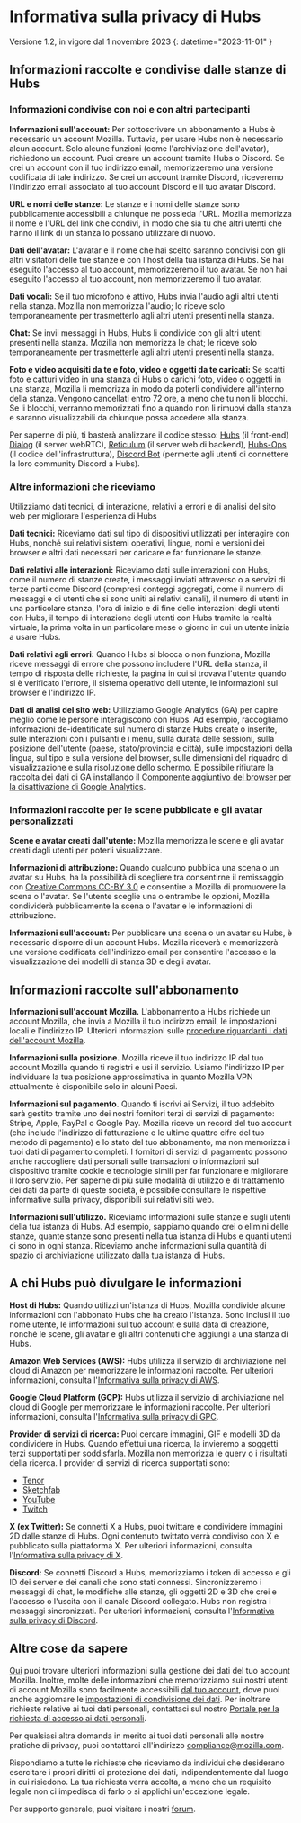 ﻿# Informativa sulla privacy di Hubs
Versione 1.2, in vigore dal 1 novembre 2023
{: datetime="2023-11-01" }

## Informazioni raccolte e condivise dalle stanze di Hubs

### Informazioni condivise con noi e con altri partecipanti
__Informazioni sull'account:__ Per sottoscrivere un abbonamento a Hubs è necessario un account Mozilla. Tuttavia, per usare Hubs non è necessario alcun account. Solo alcune funzioni (come l'archiviazione dell'avatar), richiedono un account. Puoi creare un account tramite Hubs o Discord. Se crei un account con il tuo indirizzo email, memorizzeremo una versione codificata di tale indirizzo. Se crei un account tramite Discord, riceveremo l'indirizzo email associato al tuo account Discord e il tuo avatar Discord.

__URL e nomi delle stanze:__ Le stanze e i nomi delle stanze sono pubblicamente accessibili a chiunque ne possieda l'URL. Mozilla memorizza il nome e l'URL del link che condivi, in modo che sia tu che altri utenti che hanno il link di un stanza lo possano utilizzare di nuovo.

__Dati dell'avatar:__ L'avatar e il nome che hai scelto saranno condivisi con gli altri visitatori delle tue stanze e con l'host della tua istanza di Hubs. Se hai eseguito l'accesso al tuo account, memorizzeremo il tuo avatar. Se non hai eseguito l'accesso al tuo account, non memorizzeremo il tuo avatar.

__Dati vocali:__ Se il tuo microfono è attivo, Hubs invia l'audio agli altri utenti nella stanza. Mozilla non memorizza l'audio; lo riceve solo temporaneamente per trasmetterlo agli altri utenti presenti nella stanza.

__Chat:__ Se invii messaggi in Hubs, Hubs li condivide con gli altri utenti presenti nella stanza. Mozilla non memorizza le chat; le riceve solo temporaneamente per trasmetterle agli altri utenti presenti nella stanza.

__Foto e video acquisiti da te e foto, video e oggetti da te caricati:__ Se scatti foto e catturi video in una stanza di Hubs o carichi foto, video o oggetti in una stanza, Mozilla li memorizza in modo da poterli condividere all'interno della stanza. Vengono cancellati entro 72 ore, a meno che tu non li blocchi. Se li blocchi, verranno memorizzati fino a quando non li rimuovi dalla stanza e saranno visualizzabili da chiunque possa accedere alla stanza.

Per saperne di più, ti basterà analizzare il codice stesso: [Hubs](https://github.com/mozilla/hubs) (il front-end) [Dialog](https://github.com/mozilla/dialog/) (il server webRTC), [Reticulum](https://github.com/mozilla/reticulum) (il server web di backend), [Hubs-Ops](https://github.com/mozilla/hubs-ops) (il codice dell'infrastruttura), [Discord Bot](https://github.com/MozillaReality/hubs-discord-bot) (permette agli utenti di connettere la loro community Discord a Hubs).

### Altre informazioni che riceviamo
Utilizziamo dati tecnici, di interazione, relativi a errori e di analisi del sito web per migliorare l'esperienza di Hubs

__Dati tecnici:__ Riceviamo dati sul tipo di dispositivi utilizzati per interagire con Hubs, nonché sui relativi sistemi operativi, lingue, nomi e versioni dei browser e altri dati necessari per caricare e far funzionare le stanze. 

__Dati relativi alle interazioni:__ Riceviamo dati sulle interazioni con Hubs, come il numero di stanze create, i messaggi inviati attraverso o a servizi di terze parti come Discord (compresi conteggi aggregati, come il numero di messaggi e di utenti che si sono uniti ai relativi canali), il numero di utenti in una particolare stanza, l'ora di inizio e di fine delle interazioni degli utenti con Hubs, il tempo di interazione degli utenti con Hubs tramite la realtà virtuale, la prima volta in un particolare mese o giorno in cui un utente inizia a usare Hubs. 

__Dati relativi agli errori:__ Quando Hubs si blocca o non funziona, Mozilla riceve messaggi di errore che possono includere l'URL della stanza, il tempo di risposta delle richieste, la pagina in cui si trovava l'utente quando si è verificato l'errore, il sistema operativo dell'utente, le informazioni sul browser e l'indirizzo IP.

__Dati di analisi del sito web:__ Utilizziamo Google Analytics (GA) per capire meglio come le persone interagiscono con Hubs. Ad esempio, raccogliamo informazioni de-identificate sul numero di stanze Hubs create o inserite, sulle interazioni con i pulsanti e i menu, sulla durata delle sessioni, sulla posizione dell'utente (paese, stato/provincia e città), sulle impostazioni della lingua, sul tipo e sulla versione del browser, sulle dimensioni del riquadro di visualizzazione e sulla risoluzione dello schermo. È possibile rifiutare la raccolta dei dati di GA installando il [Componente aggiuntivo del browser per la disattivazione di Google Analytics](https://tools.google.com/dlpage/gaoptout).

### Informazioni raccolte per le scene pubblicate e gli avatar personalizzati
__Scene e avatar creati dall'utente:__ Mozilla memorizza le scene e gli avatar creati dagli utenti per poterli visualizzare.

__Informazioni di attribuzione:__ Quando qualcuno pubblica una scena o un avatar su Hubs, ha la possibilità di scegliere tra consentirne il remissaggio con [Creative Commons CC-BY 3.0](https://creativecommons.org/licenses/by/3.0/) e consentire a Mozilla di promuovere la scena o l'avatar. Se l'utente sceglie una o entrambe le opzioni, Mozilla condividerà pubblicamente la scena o l'avatar e le informazioni di attribuzione.

__Informazioni sull'account:__ Per pubblicare una scena o un avatar su Hubs, è necessario disporre di un account Hubs. Mozilla riceverà e memorizzerà una versione codificata dell'indirizzo email per consentire l'accesso e la visualizzazione dei modelli di stanza 3D e degli avatar.

## Informazioni raccolte sull'abbonamento
__Informazioni sull'account Mozilla.__ L'abbonamento a Hubs richiede un account Mozilla, che invia a Mozilla il tuo indirizzo email, le impostazioni locali e l'indirizzo IP. Ulteriori informazioni sulle [procedure riguardanti i dati dell'account Mozilla](https://www.mozilla.org/privacy/firefox/#firefox-accounts-join-firefox).

__Informazioni sulla posizione.__ Mozilla riceve il tuo indirizzo IP dal tuo account Mozilla quando ti registri e usi il servizio. Usiamo l'indirizzo IP per individuare la tua posizione approssimativa in quanto Mozilla VPN attualmente è disponibile solo in alcuni Paesi.

__Informazioni sul pagamento.__ Quando ti iscrivi ai Servizi, il tuo addebito sarà gestito tramite uno dei nostri fornitori terzi di servizi di pagamento: Stripe, Apple, PayPal o Google Pay. Mozilla riceve un record del tuo account (che include l'indirizzo di fatturazione e le ultime quattro cifre del tuo metodo di pagamento) e lo stato del tuo abbonamento, ma non memorizza i tuoi dati di pagamento completi. I fornitori di servizi di pagamento possono anche raccogliere dati personali sulle transazioni o informazioni sul dispositivo tramite cookie e tecnologie simili per far funzionare e migliorare il loro servizio. Per saperne di più sulle modalità di utilizzo e di trattamento dei dati da parte di queste società, è possibile consultare le rispettive informative sulla privacy, disponibili sui relativi siti web.

__Informazioni sull'utilizzo.__ Riceviamo informazioni sulle stanze e sugli utenti della tua istanza di Hubs. Ad esempio, sappiamo quando crei o elimini delle stanze, quante stanze sono presenti nella tua istanza di Hubs e quanti utenti ci sono in ogni stanza. Riceviamo anche informazioni sulla quantità di spazio di archiviazione utilizzato dalla tua istanza di Hubs.

## A chi Hubs può divulgare le informazioni
__Host di Hubs:__ Quando utilizzi un'istanza di Hubs, Mozilla condivide alcune informazioni con l'abbonato Hubs che ha creato l'istanza. Sono inclusi il tuo nome utente, le informazioni sul tuo account e sulla data di creazione, nonché le scene, gli avatar e gli altri contenuti che aggiungi a una stanza di Hubs.  

__Amazon Web Services (AWS):__ Hubs utilizza il servizio di archiviazione nel cloud di Amazon per memorizzare le informazioni raccolte. Per ulteriori informazioni, consulta l'[Informativa sulla privacy di AWS](https://aws.amazon.com/privacy/).

__Google Cloud Platform (GCP):__ Hubs utilizza il servizio di archiviazione nel cloud di Google per memorizzare le informazioni raccolte. Per ulteriori informazioni, consulta l'[Informativa sulla privacy di GPC](https://cloud.google.com/terms/cloud-privacy-notice).

__Provider di servizi di ricerca:__ Puoi cercare immagini, GIF e modelli 3D da condividere in Hubs. Quando effettui una ricerca, la invieremo a soggetti terzi supportati per soddisfarla. Mozilla non memorizza le query o i risultati della ricerca. I provider di servizi di ricerca supportati sono:
* [Tenor](https://tenor.com/legal-privacy)
* [Sketchfab](https://sketchfab.com/privacy)
* [YouTube](https://policies.google.com/privacy)
* [Twitch](https://www.twitch.tv/p/legal/privacy-policy/)

__X (ex Twitter):__ Se connetti X a Hubs, puoi twittare e condividere immagini 2D dalle stanze di Hubs. Ogni contenuto twittato verrà condiviso con X e pubblicato sulla piattaforma X. Per ulteriori informazioni, consulta l'[Informativa sulla privacy di X](https://twitter.com/privacy).

__Discord:__ Se connetti Discord a Hubs, memorizziamo i token di accesso e gli ID dei server e dei canali che sono stati connessi. Sincronizzeremo i messaggi di chat, le modifiche alle stanze, gli oggetti 2D e 3D che crei e l'accesso o l'uscita con il canale Discord collegato. Hubs non registra i messaggi sincronizzati. Per ulteriori informazioni, consulta l'[Informativa sulla privacy di Discord](https://discordapp.com/privacy).

## Altre cose da sapere

[Qui](https://support.mozilla.org/kb/firefox-accounts-managing-account-data) puoi trovare ulteriori informazioni sulla gestione dei dati del tuo account Mozilla. Inoltre, molte delle informazioni che memorizziamo sui nostri utenti di account Mozilla sono facilmente accessibili [dal tuo account](https://accounts.firefox.com/signin), dove puoi anche aggiornare le [impostazioni di condivisione dei dati](https://accounts.firefox.com/settings/). Per inoltrare richieste relative ai tuoi dati personali, contattaci sul nostro [Portale per la richiesta di accesso ai dati personali](https://privacyportal.onetrust.com/webform/1350748f-7139-405c-8188-22740b3b5587/4ba08202-2ede-4934-a89e-f0b0870f95f0).

Per qualsiasi altra domanda in merito ai tuoi dati personali alle nostre pratiche di privacy, puoi contattarci all'indirizzo compliance@mozilla.com.

Rispondiamo a tutte le richieste che riceviamo da individui che desiderano esercitare i propri diritti di protezione dei dati, indipendentemente dal luogo in cui risiedono. La tua richiesta verrà accolta, a meno che un requisito legale non ci impedisca di farlo o si applichi un'eccezione legale.

Per supporto generale, puoi visitare i nostri [forum](https://support.mozilla.org/).
